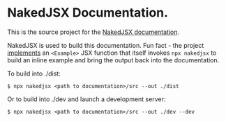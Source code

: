 # NakedJSX Documentation.

This is the source project for the [NakedJSX documentation](https://nakedjsx.org/documentation).

NakedJSX is used to build this documentation. Fun fact - the project [implements](https://github.com/NakedJSX/documentation/blob/main/src/example.jsx) an `<Example>` JSX function that itself invokes `npx nakedjsx` to build an inline example and bring the output back into the documentation.

To build into ./dist:

`$ npx nakedjsx <path to documentation>/src --out ./dist`

Or to build into ./dev and launch a development server:

`$ npx nakedjsx <path to documentation>/src --out ./dev --dev`